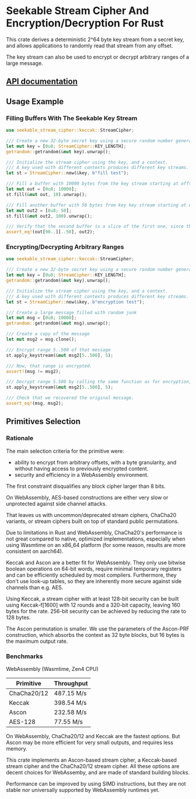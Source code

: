 # Seekable Stream Cipher And Encryption/Decryption For Rust

This crate derives a deterministic 2^64 byte key stream from a secret key, and allows applications to randomly read that stream from any offset.

The key stream can also be used to encrypt or decrypt arbitrary ranges of a large message.

## [API documentation](https://docs.rs/seekable-stream-cipher)

## Usage Example

### Filling Buffers With The Seekable Key Stream

```rust
use seekable_stream_cipher::keccak::StreamCipher;

/// Create a new 32-byte secret key using a secure random number generator
let mut key = [0u8; StreamCipher::KEY_LENGTH];
getrandom::getrandom(&mut key).unwrap();

/// Initialize the stream cipher using the key, and a context.
/// A key used with different contexts produces different key streams.
let st = StreamCipher::new(&key, b"fill test");

/// Fill a buffer with 10000 bytes from the key stream starting at offset 10
let mut out = [0u8; 10000];
st.fill(&mut out, 10).unwrap();

/// Fill another buffer with 50 bytes from key key stream starting at offset 100
let mut out2 = [0u8; 50];
st.fill(&mut out2, 100).unwrap();

/// Verify that the second buffer is a slice of the first one, since the ranges overlap.
assert_eq!(out[90..][..50], out2);
```

### Encrypting/Decrypting Arbitrary Ranges

```rust
use seekable_stream_cipher::keccak::StreamCipher;

/// Create a new 32-byte secret key using a secure random number generator
let mut key = [0u8; StreamCipher::KEY_LENGTH];
getrandom::getrandom(&mut key).unwrap();

/// Initialize the stream cipher using the key, and a context.
/// A key used with different contexts produces different key streams.
let st = StreamCipher::new(&key, b"encryption test");

/// Create a large message filled with random junk
let mut msg = [0u8; 10000];
getrandom::getrandom(&mut msg).unwrap();

/// Create a copy of the message
let mut msg2 = msg.clone();

/// Encrypt range 5..500 of that message
st.apply_keystream(&mut msg2[5..500], 5);

/// Now, that range is encrypted.
assert!(msg != msg2);

/// Decrypt range 5.500 by calling the same function as for encryption, with the same parameters
st.apply_keystream(&mut msg2[5..500], 5);

/// Check that we recovered the original message.
assert_eq!(msg, msg2);
```

## Primitives Selection

### Rationale

The main selection criteria for the primitive were:

- ability to encrypt from arbitrary offsets, with a byte granularity, and without having access to previously encrypted content.
- security and efficiency in a WebAssembly environment.

The first constraint disqualifies any block cipher larger than 8 bits.

On WebAssembly, AES-based constructions are either very slow or unprotected against side channel attacks.

That leaves us with uncommon/deprecated stream ciphers, ChaCha20 variants, or stream ciphers built on top of standard public permutations.

Due to limitations in Rust and WebAssembly, ChaCha20's performance is not great compared to native, optimized implementations, especially when using Wasmtime on an x86_64 platform (for some reason, results are more consistent on aarch64).

Keccak and Ascon are a better fit for WebAssembly. They only use bitwise boolean operations on 64-bit words, require minimal temporary registers and can be efficiently scheduled by most compilers. Furthermore, they don't use look-up tables, so they are inherently more secure against side channels than e.g. AES.

Using Keccak, a stream cipher with at least 128-bit security can be built using Keccak-f[1600] with 12 rounds and a 320-bit capacity, leaving 160 bytes for the rate. 256-bit security can be achieved by reducing the rate to 128 bytes.

The Ascon permutation is smaller. We use the parameters of the Ascon-PRF construction, which absorbs the context as 32 byte blocks, but 16 bytes is the maximum output rate.

### Benchmarks

WebAssembly (Wasmtime, Zen4 CPU)

| Primitive   | Throughput |
| ----------- | ---------- |
| ChaCha20/12 | 487.15 M/s |
| Keccak      | 398.54 M/s |
| Ascon       | 232.58 M/s |
| AES-128     | 77.55 M/s  |

On WebAssembly, ChaCha20/12 and Keccak are the fastest options. But Ascon may be more efficient for very small outputs, and requires less memory.

This crate implements an Ascon-based stream cipher, a Keccak-based stream cipher and the ChaCha20/12 stream cipher. All these options are decent choices for WebAssemby, and are made of standard building blocks.

Performance can be improved by using SIMD instructions, but they are not stable nor universally supported by WebAssembly runtimes yet.
